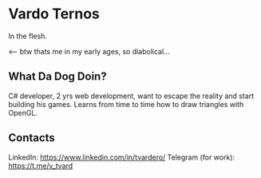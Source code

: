 # Vardo Ternos

In the flesh. 

<-- btw thats me in my early ages, so diabolical...

## What Da Dog Doin?

C# developer, 2 yrs web development, want to escape the reality and start building his games.
Learns from time to time how to draw triangles with OpenGL.

## Contacts

LinkedIn: https://www.linkedin.com/in/tvardero/
Telegram (for work): https://t.me/v_tvard
